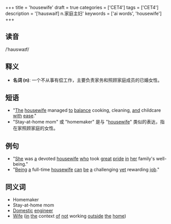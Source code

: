 +++
title = 'housewife'
draft = true
categories = ['CET4']
tags = ['CET4']
description = '[ˈhauswaif] n.家庭主妇'
keywords = ['ai words', 'housewife']
+++

## 读音
/ˈhaʊswaɪf/

## 释义
- **名词 (n)**: 一个不从事有偿工作，主要负责家务和照顾家庭成员的已婚女性。

## 短语
- "[The](/post/the/) [housewife](/post/housewife/) managed [to](/post/to/) [balance](/post/balance/) cooking, cleaning, [and](/post/and/) childcare [with](/post/with/) [ease](/post/ease/)."
- "Stay-at-home mom" 或 "homemaker" 是与 "[housewife](/post/housewife/)" 类似的表达，指在家照顾家庭的女性。

## 例句
- "[She](/post/she/) was [a](/post/a/) devoted [housewife](/post/housewife/) [who](/post/who/) took [great](/post/great/) [pride](/post/pride/) [in](/post/in/) [her](/post/her/) family's well-being."
- "[Being](/post/being/) [a](/post/a/) full-time [housewife](/post/housewife/) [can](/post/can/) [be](/post/be/) [a](/post/a/) challenging [yet](/post/yet/) rewarding [job](/post/job/)."

## 同义词
- Homemaker
- Stay-at-home mom
- [Domestic](/post/domestic/) [engineer](/post/engineer/)
- [Wife](/post/wife/) ([in](/post/in/) [the](/post/the/) context [of](/post/of/) [not](/post/not/) working [outside](/post/outside/) [the](/post/the/) [home](/post/home/))
